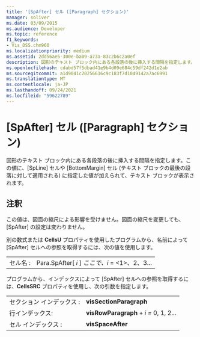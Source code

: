 ```yaml
---
title: '[SpAfter] セル ([Paragraph] セクション)'
manager: soliver
ms.date: 03/09/2015
ms.audience: Developer
ms.topic: reference
f1_keywords:
- Vis_DSS.chm960
ms.localizationpriority: medium
ms.assetid: 2dd56ae5-300e-ba09-a73a-83c2b6c2a0ef
description: 図形のテキスト ブロック内にある各段落の後に挿入する間隔を指定します。この値に、[SpLine] セルや [BottomMargin] セル (テキスト ブロックの最後の段落に対して適用される) に指定した値が加えられて、テキスト ブロックが表示されます。
ms.openlocfilehash: cdabd57f5dbad41e9b4d09e684c59df242d1e2ab
ms.sourcegitcommit: a1d9041c20256616c9c183f7d1049142a7ac6991
ms.translationtype: MT
ms.contentlocale: ja-JP
ms.lasthandoff: 09/24/2021
ms.locfileid: "59622789"
---
```

# <a name="spafter-cell-paragraph-section"></a>[SpAfter] セル ([Paragraph] セクション)

図形のテキスト ブロック内にある各段落の後に挿入する間隔を指定します。この値に、[SpLine] セルや [BottomMargin] セル (テキスト ブロックの最後の段落に対して適用される) に指定した値が加えられて、テキスト ブロックが表示されます。
  
## <a name="remarks"></a>注釈

この値は、図面の縮尺による影響を受けません。図面の縮尺を変更しても、[SpAfter] の設定は変わりません。
  
別の数式または **CellsU** プロパティを使用したプログラムから、名前によって [SpAfter] セルへの参照を取得するには、次の値を使用します。 
  
|||
|:-----|:-----|
| セル名 :  <br/> | Para.SpAfter[  *i*  ]  *ここで、i*  = <1>、2、3...  <br/> |
   
プログラムから、インデックスによって [SpAfter] セルへの参照を取得するには、**CellsSRC** プロパティを使用し、次の引数を指定します。 
  
|||
|:-----|:-----|
| セクション インデックス :  <br/> |**visSectionParagraph** <br/> |
| 行インデックス:  <br/> |**visRowParagraph**  +  *i* *=* 0, 1, 2...  <br/> |
| セル インデックス :  <br/> |**visSpaceAfter** <br/> |
   

